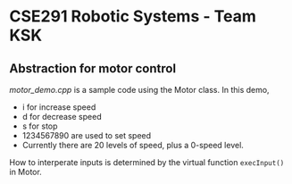 # CSE291 Robotic Systems - Team KSK

## Abstraction for motor control
*motor_demo.cpp* is a sample code using the Motor class. In this demo,

* i for increase speed
* d for decrease speed
* s for stop
* 1234567890 are used to set speed
* Currently there are 20 levels of speed, plus a 0-speed level.

How to interperate inputs is determined by the virtual function `execInput()` in Motor.

